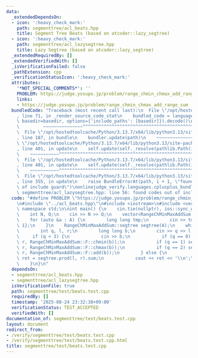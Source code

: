 ```yaml
---
data:
  _extendedDependsOn:
  - icon: ':heavy_check_mark:'
    path: segmenttree/acl_beats.hpp
    title: Segment Tree Beats (based on atcoder::lazy_segtree)
  - icon: ':heavy_check_mark:'
    path: segmenttree/acl_lazysegtree.hpp
    title: Lazy Segtree (based on atcoder::lazy_segtree)
  _extendedRequiredBy: []
  _extendedVerifiedWith: []
  _isVerificationFailed: false
  _pathExtension: cpp
  _verificationStatusIcon: ':heavy_check_mark:'
  attributes:
    '*NOT_SPECIAL_COMMENTS*': ''
    PROBLEM: https://judge.yosupo.jp/problem/range_chmin_chmax_add_range_sum
    links:
    - https://judge.yosupo.jp/problem/range_chmin_chmax_add_range_sum
  bundledCode: "Traceback (most recent call last):\n  File \"/opt/hostedtoolcache/Python/3.13.7/x64/lib/python3.13/site-packages/onlinejudge_verify/documentation/build.py\"\
    , line 71, in _render_source_code_stat\n    bundled_code = language.bundle(stat.path,\
    \ basedir=basedir, options={'include_paths': [basedir]}).decode()\n          \
    \         ~~~~~~~~~~~~~~~^^^^^^^^^^^^^^^^^^^^^^^^^^^^^^^^^^^^^^^^^^^^^^^^^^^^^^^^^^^^^^^^^^\n\
    \  File \"/opt/hostedtoolcache/Python/3.13.7/x64/lib/python3.13/site-packages/onlinejudge_verify/languages/cplusplus.py\"\
    , line 187, in bundle\n    bundler.update(path)\n    ~~~~~~~~~~~~~~^^^^^^\n  File\
    \ \"/opt/hostedtoolcache/Python/3.13.7/x64/lib/python3.13/site-packages/onlinejudge_verify/languages/cplusplus_bundle.py\"\
    , line 401, in update\n    self.update(self._resolve(pathlib.Path(included), included_from=path))\n\
    \    ~~~~~~~~~~~^^^^^^^^^^^^^^^^^^^^^^^^^^^^^^^^^^^^^^^^^^^^^^^^^^^^^^^^^^^\n\
    \  File \"/opt/hostedtoolcache/Python/3.13.7/x64/lib/python3.13/site-packages/onlinejudge_verify/languages/cplusplus_bundle.py\"\
    , line 401, in update\n    self.update(self._resolve(pathlib.Path(included), included_from=path))\n\
    \    ~~~~~~~~~~~^^^^^^^^^^^^^^^^^^^^^^^^^^^^^^^^^^^^^^^^^^^^^^^^^^^^^^^^^^^\n\
    \  File \"/opt/hostedtoolcache/Python/3.13.7/x64/lib/python3.13/site-packages/onlinejudge_verify/languages/cplusplus_bundle.py\"\
    , line 355, in update\n    raise BundleErrorAt(path, i + 1, \"found codes out\
    \ of include guard\")\nonlinejudge_verify.languages.cplusplus_bundle.BundleErrorAt:\
    \ segmenttree/acl_lazysegtree.hpp: line 56: found codes out of include guard\n"
  code: "#define PROBLEM \"https://judge.yosupo.jp/problem/range_chmin_chmax_add_range_sum\"\
    \n#include \"../acl_beats.hpp\"\n#include <iostream>\n#include <vector>\nusing\
    \ namespace std;\n\nint main() {\n    cin.tie(nullptr), ios::sync_with_stdio(false);\n\
    \    int N, Q;\n    cin >> N >> Q;\n    vector<RangeChMinMaxAddSum::S> A(N);\n\
    \    for (auto &a : A) {\n        long long tmp;\n        cin >> tmp, a = {tmp,\
    \ 1};\n    }\n    RangeChMinMaxAddSum::segtree segtree(A);\n    while (Q--) {\n\
    \        int q, l, r;\n        long long b;\n        cin >> q >> l >> r;\n   \
    \     if (q < 3) {\n            cin >> b;\n            if (q == 0) segtree.apply(l,\
    \ r, RangeChMinMaxAddSum::F::chmin(b));\n            if (q == 1) segtree.apply(l,\
    \ r, RangeChMinMaxAddSum::F::chmax(b));\n            if (q == 2) segtree.apply(l,\
    \ r, RangeChMinMaxAddSum::F::add(b));\n        } else {\n            long long\
    \ ret = segtree.prod(l, r).sum;\n            cout << ret << '\\n';\n        }\n\
    \    }\n}\n"
  dependsOn:
  - segmenttree/acl_beats.hpp
  - segmenttree/acl_lazysegtree.hpp
  isVerificationFile: true
  path: segmenttree/test/beats.test.cpp
  requiredBy: []
  timestamp: '2025-08-24 23:32:38+09:00'
  verificationStatus: TEST_ACCEPTED
  verifiedWith: []
documentation_of: segmenttree/test/beats.test.cpp
layout: document
redirect_from:
- /verify/segmenttree/test/beats.test.cpp
- /verify/segmenttree/test/beats.test.cpp.html
title: segmenttree/test/beats.test.cpp
---
```

